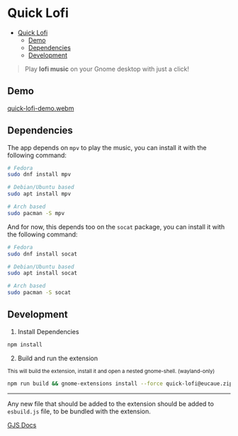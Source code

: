# Quick Lofi

<!--toc:start-->

- [Quick Lofi](#quick-lofi)
  - [Demo](#demo)
  - [Dependencies](#dependencies)
  - [Development](#development)
  <!--toc:end-->

> Play **lofi music** on your Gnome desktop with just a click!

## Demo
[quick-lofi-demo.webm](https://github.com/EuCaue/quick-lofi/assets/69485603/351f34da-023c-4b28-94d6-b49ca83aa34d)


## Dependencies

The app depends on `mpv` to play the music, you can install it with the following command:

```bash
# Fedora
sudo dnf install mpv

# Debian/Ubuntu based
sudo apt install mpv

# Arch based
sudo pacman -S mpv
```

And for now, this depends too on the `socat` package, you can install it with the following command:

```bash
# Fedora
sudo dnf install socat

# Debian/Ubuntu based
sudo apt install socat

# Arch based
sudo pacman -S socat
```

## Development

1. Install Dependencies

```bash
npm install
```

2. Build and run the extension

<small>This will build the extension, install it and open a nested gnome-shell. (wayland-only)</small>

```bash
npm run build && gnome-extensions install --force quick-lofi@eucaue.zip && clear && dbus-run-session -- gnome-shell --nested --wayland
```
---

Any new file that should be added to the extension should be added to `esbuild.js` file, to be bundled with the extension.

[GJS Docs](https://gjs.guide/)
